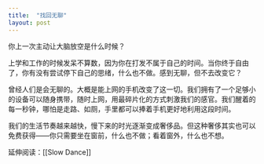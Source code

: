 ```yaml
---
title:  "找回无聊"
layout: post
---
```


你上一次主动让大脑放空是什么时候？

上学和工作的时候发呆不算数，因为你在打发不属于自己的时间。当你终于自由了，你有没有尝试停下自己的思绪，什么也不做。感到无聊，但不去改变它？

曾经人们是会无聊的。大概是能上网的手机改变了这一切。我们拥有了一个足够小的设备可以随身携带，随时上网，用最碎片化的方式刺激我们的感官。我们醒着的每一秒钟，哪怕是走路、如厕，手里都可以捧着手机更好地利用这段时间。

我们的生活节奏越来越快，慢下来的时光逐渐变成奢侈品。但这种奢侈其实也可以免费获得——你只需要坐在窗前，什么也不做；看着窗外，什么也不想。

延伸阅读：[[Slow Dance]]